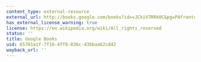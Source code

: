 ```yaml
---
content_type: external-resource
external_url: http://books.google.com/books?id=vJCkiV7RRk0C&pg=PAfrontcover
has_external_license_warning: true
license: https://en.wikipedia.org/wiki/All_rights_reserved
status: ''
title: Google Books
uid: 65701a1f-7f16-4ff0-836c-43bbaa62cd42
wayback_url: ''
---
```

